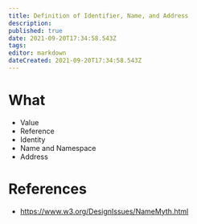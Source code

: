 ```yaml
---
title: Definition of Identifier, Name, and Address
description: 
published: true
date: 2021-09-20T17:34:58.543Z
tags: 
editor: markdown
dateCreated: 2021-09-20T17:34:58.543Z
---
```


# What
- Value
- Reference
- Identity
- Name and Namespace
- Address

# References
- https://www.w3.org/DesignIssues/NameMyth.html
